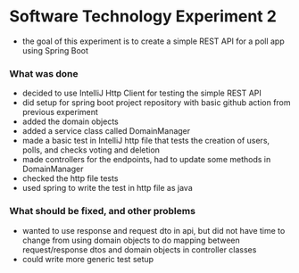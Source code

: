 # Software Technology Experiment 2
- the goal of this experiment is to create a simple REST API for a poll app using Spring Boot
### What was done
- decided to use IntelliJ Http Client for testing the simple REST API
- did setup for spring boot project repository with basic github action from previous experiment
- added the domain objects
- added a service class called DomainManager
- made a basic test in IntelliJ http file that tests the creation of users, polls, and checks voting and deletion
- made controllers for the endpoints, had to update some methods in DomainManager
- checked the http file tests
- used spring to write the test in http file as java

### What should be fixed, and other problems
- wanted to use response and request dto in api, but did not have time to change from using domain objects to do mapping between request/response dtos and domain objects in controller classes
- could write more generic test setup